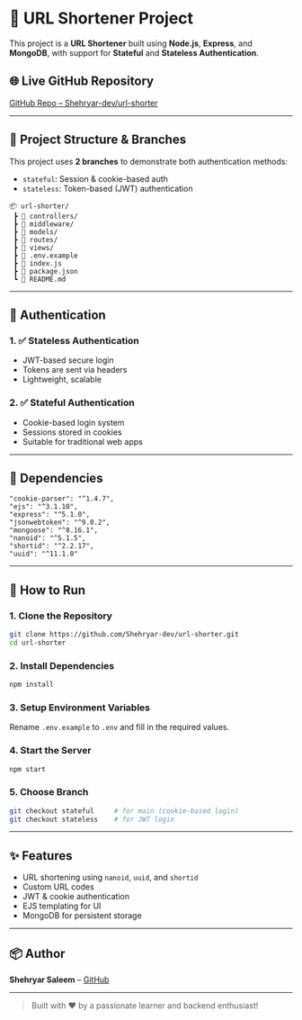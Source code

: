 
# 🔗 URL Shortener Project

This project is a **URL Shortener** built using **Node.js**, **Express**, and **MongoDB**, with support for **Stateful** and **Stateless Authentication**.

## 🌐 Live GitHub Repository
[GitHub Repo – Shehryar-dev/url-shorter](https://github.com/Shehryar-dev/url-shorter.git)

---

## 📁 Project Structure & Branches

This project uses **2 branches** to demonstrate both authentication methods:

- `stateful`: Session & cookie-based auth
- `stateless`: Token-based (JWT) authentication

```
📦 url-shorter/
 ┣ 📂 controllers/
 ┣ 📂 middleware/
 ┣ 📂 models/
 ┣ 📂 routes/
 ┣ 📂 views/
 ┣ 📄 .env.example
 ┣ 📄 index.js
 ┣ 📄 package.json
 ┗ 📄 README.md
```

---

## 🔐 Authentication

### 1. ✅ Stateless Authentication
- JWT-based secure login
- Tokens are sent via headers
- Lightweight, scalable

### 2. ✅ Stateful Authentication
- Cookie-based login system
- Sessions stored in cookies
- Suitable for traditional web apps

---

## 🧩 Dependencies

```
"cookie-parser": "^1.4.7",
"ejs": "^3.1.10",
"express": "^5.1.0",
"jsonwebtoken": "^9.0.2",
"mongoose": "^8.16.1",
"nanoid": "^5.1.5",
"shortid": "^2.2.17",
"uuid": "^11.1.0"
```

---

## 🚀 How to Run

### 1. Clone the Repository
```bash
git clone https://github.com/Shehryar-dev/url-shorter.git
cd url-shorter
```

### 2. Install Dependencies
```bash
npm install
```

### 3. Setup Environment Variables
Rename `.env.example` to `.env` and fill in the required values.

### 4. Start the Server
```bash
npm start
```

### 5. Choose Branch
```bash
git checkout stateful     # for main (cookie-based login)
git checkout stateless    # for JWT login
```

---

## ✨ Features

- URL shortening using `nanoid`, `uuid`, and `shortid`
- Custom URL codes
- JWT & cookie authentication
- EJS templating for UI
- MongoDB for persistent storage

---

## 📦 Author

**Shehryar Saleem** – [GitHub](https://github.com/Shehryar-dev)

---

> Built with ❤️ by a passionate learner and backend enthusiast!
